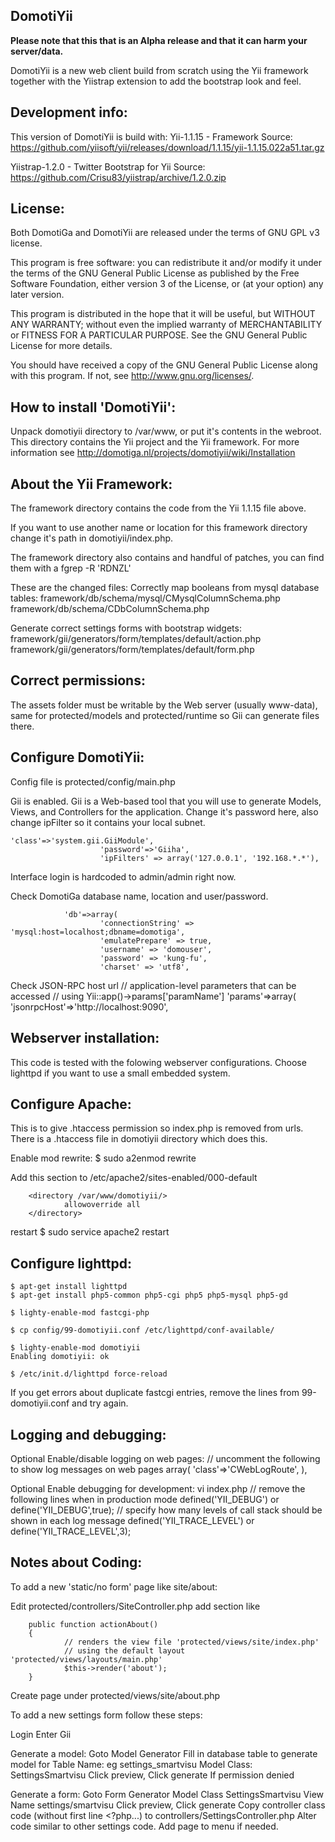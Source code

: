 DomotiYii
---------------------------------

**Please note that this that is an Alpha release and that it can harm your server/data.**


DomotiYii is a new web client build from scratch using the Yii framework together with the Yiistrap extension to add the bootstrap look and feel.



Development info:
----------------
This version of DomotiYii is build with:
Yii-1.1.15 - Framework
Source: https://github.com/yiisoft/yii/releases/download/1.1.15/yii-1.1.15.022a51.tar.gz

Yiistrap-1.2.0 - Twitter Bootstrap for Yii
Source: https://github.com/Crisu83/yiistrap/archive/1.2.0.zip


License:
-------
Both DomotiGa and DomotiYii are released under the terms of GNU GPL v3 license.

This program is free software: you can redistribute it and/or modify
it under the terms of the GNU General Public License as published by
the Free Software Foundation, either version 3 of the License, or
(at your option) any later version.

This program is distributed in the hope that it will be useful,
but WITHOUT ANY WARRANTY; without even the implied warranty of
MERCHANTABILITY or FITNESS FOR A PARTICULAR PURPOSE. See the
GNU General Public License for more details.

You should have received a copy of the GNU General Public License
along with this program. If not, see http://www.gnu.org/licenses/.


How to install 'DomotiYii':
-------------------
Unpack domotiyii directory to /var/www, or put it's contents in the webroot.
This directory contains the Yii project and the Yii framework. For more information see http://domotiga.nl/projects/domotiyii/wiki/Installation


About the Yii Framework:
-------------
The framework directory contains the code from the Yii 1.1.15 file above.

If you want to use another name or location for this framework directory
change it's path in domotiyii/index.php.

The framework directory also contains and handful of patches, you can find them with a fgrep -R 'RDNZL'

These are the changed files:
Correctly map booleans from mysql database tables:
framework/db/schema/mysql/CMysqlColumnSchema.php
framework/db/schema/CDbColumnSchema.php

Generate correct settings forms with bootstrap widgets:
framework/gii/generators/form/templates/default/action.php
framework/gii/generators/form/templates/default/form.php


Correct permissions:
-------------------
The assets folder must be writable by the Web server (usually www-data), same for protected/models and protected/runtime
so Gii can generate files there.


Configure DomotiYii:
-------------------
Config file is protected/config/main.php

Gii is enabled.
Gii is a Web-based tool that you will use to generate Models, Views, and Controllers for the application. 
Change it's password here, also change ipFilter so it contains your local subnet.

    'class'=>'system.gii.GiiModule',
                        'password'=>'Giiha',
                        'ipFilters' => array('127.0.0.1', '192.168.*.*'),

Interface login is hardcoded to admin/admin right now.

Check DomotiGa database name, location and user/password.

                'db'=>array(
                        'connectionString' => 'mysql:host=localhost;dbname=domotiga',
                        'emulatePrepare' => true,
                        'username' => 'domouser',
                        'password' => 'kung-fu',
                        'charset' => 'utf8',

Check JSON-RPC host url
        // application-level parameters that can be accessed
        // using Yii::app()->params['paramName']
        'params'=>array(
                'jsonrpcHost'=>'http://localhost:9090',


Webserver installation:
----------------------

This code is tested with the folowing webserver configurations.
Choose lighttpd if you want to use a small embedded system.


Configure Apache:
----------------

This is to give .htaccess permission so index.php is removed from urls.
There is a .htaccess file in domotiyii directory which does this.

Enable mod rewrite:
$ sudo a2enmod rewrite

Add this section to /etc/apache2/sites-enabled/000-default

        <directory /var/www/domotiyii/>
                allowoverride all
        </directory>

restart
$ sudo service apache2 restart


Configure lighttpd:
------------------

	$ apt-get install lighttpd
	$ apt-get install php5-common php5-cgi php5 php5-mysql php5-gd

	$ lighty-enable-mod fastcgi-php

	$ cp config/99-domotiyii.conf /etc/lighttpd/conf-available/

	$ lighty-enable-mod domotiyii
	Enabling domotiyii: ok

	$ /etc/init.d/lighttpd force-reload

If you get errors about duplicate fastcgi entries, remove the lines from 99-domotiyii.conf and try again.


Logging and debugging:
---------------------

Optional Enable/disable logging on web pages:
                             // uncomment the following to show log messages on web pages
                                array(
                                        'class'=>'CWebLogRoute',
                                ),


Optional Enable debugging for development:
vi index.php
// remove the following lines when in production mode
defined('YII_DEBUG') or define('YII_DEBUG',true);
// specify how many levels of call stack should be shown in each log message
defined('YII_TRACE_LEVEL') or define('YII_TRACE_LEVEL',3);


Notes about Coding:
------------------

To add a new 'static/no form' page like site/about:

Edit protected/controllers/SiteController.php
add section like

        public function actionAbout()
        {
                // renders the view file 'protected/views/site/index.php'
                // using the default layout 'protected/views/layouts/main.php'
                $this->render('about');
        }

Create page under protected/views/site/about.php

To add a new settings form follow these steps:

Login
Enter Gii

Generate a model:
Goto Model Generator
Fill in database table to generate model for
Table Name:
eg settings_smartvisu
Model Class:
SettingsSmartvisu
Click preview, Click generate
If permission denied

Generate a form:
Goto Form Generator
Model Class
SettingsSmartvisu
View Name
settings/smartvisu
Click preview, Click generate
Copy controller class code (without first line <?php...) to controllers/SettingsController.php
Alter code similar to other settings code.
Add page to menu if needed.


